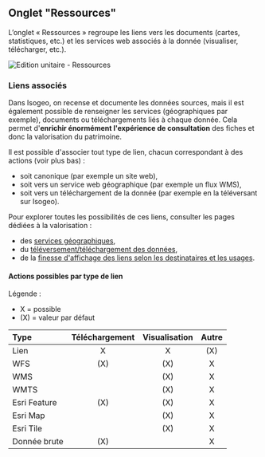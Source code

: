 ## Onglet "Ressources"

L’onglet « Ressources » regroupe les liens vers les documents (cartes, statistiques, etc.) et les services web associés à la donnée (visualiser, télécharger, etc.).

![Edition unitaire - Ressources](/images/inv_edit_one_linkedResources.png "L'édition unitaire - onglet Ressources")

### Liens associés

Dans Isogeo, on recense et documente les données sources, mais il est également possible de renseigner  les services (géographiques par exemple), documents ou téléchargements liés à chaque donnée. Cela permet d'**enrichir énormément l'expérience de consultation** des fiches et donc la valorisation du patrimoine.

Il est possible d'associer tout type de lien, chacun correspondant à des actions (voir plus bas) :

* soit canonique (par exemple un site web),
* soit vers un service web géographique (par exemple un flux WMS),
* soit vers un téléchargement de la donnée (par exemple en la téléversant sur Isogeo).

Pour explorer toutes les possibilités de ces liens, consulter les pages dédiées à la valorisation :
* des [services géographiques](../publish/webservices.html),
* du [téléversement/téléchargement des données](../publish/hosting.html),
* de la [finesse d'affichage des liens selon les destinataires et les usages](../publish/share_visibility.html).

#### Actions possibles par type de lien

Légende :
* X = possible
* (X) = valeur par défaut

| Type           | Téléchargement | Visualisation | Autre |
| :------------- | :------------: | :-----------: | :---: |
| Lien           | X              | X             | (X)   |
| WFS            | (X)            | (X)           | X     |
| WMS            |                | (X)           | X     |
| WMTS           |                | (X)           | X     |
| Esri Feature   | (X)            | (X)           | X     |
| Esri Map       |                | (X)           | X     |
| Esri Tile      |                | (X)           | X     |
| Donnée brute   | (X)            |               | X     |

